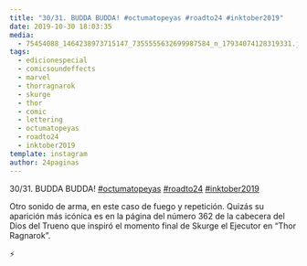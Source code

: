 ```yaml
---
title: "30/31. BUDDA BUDDA! #octumatopeyas #roadto24 #inktober2019"
date: 2019-10-30 18:03:35
media: 
  - 75454088_1464238973715147_7355555632699987584_n_17934074128319331.jpg
tags: 
  - edicionespecial
  - comicsoundeffects
  - marvel
  - thorragnarok
  - skurge
  - thor
  - comic
  - lettering
  - octumatopeyas
  - roadto24
  - inktober2019
template: instagram
author: 24paginas
---
```


30/31. BUDDA BUDDA! [#octumatopeyas](/tags/octumatopeyas) [#roadto24](/tags/roadto24) [#inktober2019](/tags/inktober2019)


Otro sonido de arma, en este caso de fuego y repetición. Quizás su aparición más icónica es en la página del número 362 de la cabecera del Dios del Trueno que inspiró el momento final de Skurge el Ejecutor en “Thor Ragnarok”.


⚡️
